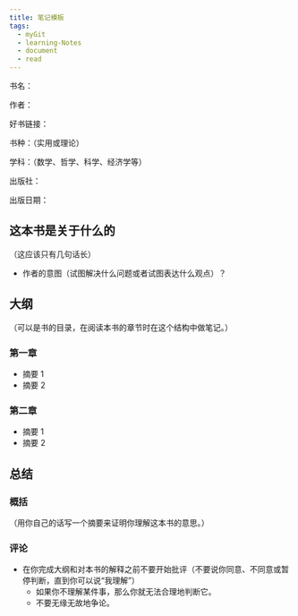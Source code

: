 ```yaml
---
title: 笔记模板
tags:
  - myGit
  - learning-Notes
  - document
  - read
---
```


书名：

作者：

好书链接：

书种：（实用或理论）

学科：（数学、哲学、科学、经济学等）

出版社：

出版日期：

## 这本书是关于什么的

（这应该只有几句话长）

- 作者的意图（试图解决什么问题或者试图表达什么观点）？

## 大纲

（可以是书的目录，在阅读本书的章节时在这个结构中做笔记。）

### 第一章

- 摘要 1
- 摘要 2

### 第二章

- 摘要 1
- 摘要 2

## 总结

### 概括

（用你自己的话写一个摘要来证明你理解这本书的意思。）

### 评论

- 在你完成大纲和对本书的解释之前不要开始批评（不要说你同意、不同意或暂停判断，直到你可以说“我理解”）
  - 如果你不理解某件事，那么你就无法合理地判断它。
  - 不要无缘无故地争论。
